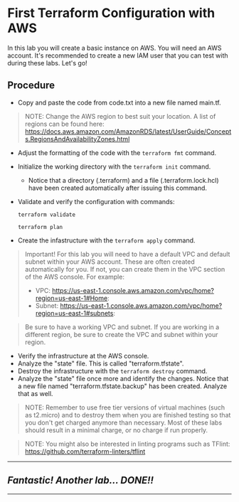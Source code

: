 # First Terraform Configuration with AWS
In this lab you will create a basic instance on AWS. You will need an AWS account. It's recommended to create a new IAM user that you can test with during these labs. Let's go!

## Procedure

- Copy and paste the code from code.txt into a new file named main.tf.

> NOTE: Change the AWS region to best suit your location. A list of regions can be found here: https://docs.aws.amazon.com/AmazonRDS/latest/UserGuide/Concepts.RegionsAndAvailabilityZones.html 

- Adjust the formatting of the code with the `terraform fmt` command.
- Initialize the working directory with the `terraform init` command.
  - Notice that a directory (.terraform) and a file (.terraform.lock.hcl) have been created automatically after issuing this command.
- Validate and verify the configuration with commands:

  `terraform validate`

  `terraform plan`

- Create the infastructure with the `terraform apply` command.

> Important! For this lab you will need to have a default VPC and default subnet within your AWS account. These are often created automatically for you. If not, you can create them in the VPC section of the AWS console. For example:
> - VPC: https://us-east-1.console.aws.amazon.com/vpc/home?region=us-east-1#Home:
> - Subnet: https://us-east-1.console.aws.amazon.com/vpc/home?region=us-east-1#subnets:

> Be sure to have a working VPC and subnet. If you are working in a different region, be sure to create the VPC and subnet within your region.

- Verify the infrastructure at the AWS console.
- Analyze the "state" file. This is called "terraform.tfstate".
- Destroy the infrastructure with the `terraform destroy` command.
- Analyze the "state" file once more and identify the changes. Notice that a new file named "terraform.tfstate.backup" has been created. Analyze that as well.

> NOTE: Remember to use free tier versions of virtual machines (such as t2.micro) and to destroy them when you are finished testing so that you don't get charged anymore than necessary. Most of these labs should result in a minimal charge, or no charge if run properly.

> NOTE: You might also be interested in linting programs such as TFlint: 
https://github.com/terraform-linters/tflint

---
## *Fantastic! Another lab... DONE!!*
---